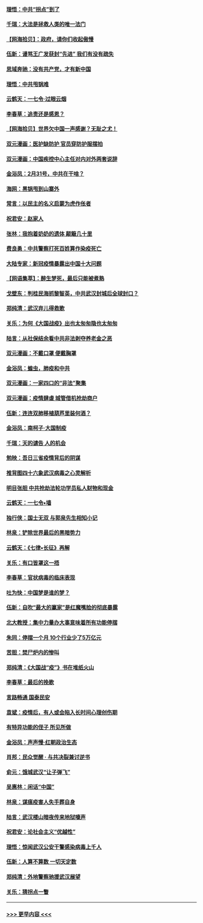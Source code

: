 #### [理悟：中共“拐点”到了](../pages/nsc993/n11928496.md?t=03101131) 
#### [千瑞：大法是拯救人类的唯一法门](../pages/nsc993/n11927637.md?t=03101131) 
#### [【网海拾贝】：政府，请你们收起傲慢](../pages/nsc993/n11926932.md?t=03101131) 
#### [伍新：谩骂王广发获封“先进” 我们有没有疏失](../pages/nsc993/n11926101.md?t=03101131) 
#### [思域奔驰：没有共产党，才有新中国](../pages/nsc993/n11926058.md?t=03101131) 
#### [理悟：中共甩锅难](../pages/nsc993/n11925355.md?t=03101131) 
#### [云鹤天：一七令·过眼云烟](../pages/nsc993/n11925284.md?t=03101131) 
#### [李春草：追责还是感恩？](../pages/nsc993/n11925274.md?t=03101131) 
#### [【网海拾贝】世界欠中国一声感谢？无耻之尤！](../pages/nsc993/n11925239.md?t=03101131) 
#### [双元漫画：医护缺防护 官员穿防护服摆拍](../pages/nsc993/n11923899.md?t=03101131) 
#### [双元漫画：中国疾控中心主任对内对外两套说辞](../pages/nsc993/n11921994.md?t=03101131) 
#### [金浴凤：2月31号，中共在干啥？](../pages/nsc993/n11922706.md?t=03101131) 
#### [海网：黑锅甩到山寨外](../pages/nsc993/n11922688.md?t=03101131) 
#### [常言：以民主的名义启蒙为虎作伥者](../pages/nsc993/n11922217.md?t=03101131) 
#### [祝君安：赵家人](../pages/nsc993/n11922209.md?t=03101131) 
#### [张林：我抱着奶奶的遗体 颠簸几十里](../pages/nsc993/n11920945.md?t=03101131) 
#### [费良勇：中共警察打死百姓算作染疫死亡](../pages/nsc993/n11919264.md?t=03101131) 
#### [大陆专家：新冠疫情暴露出中国十大问题](../pages/nsc993/n11919187.md?t=03101131) 
#### [【网语集萃】：醉生梦死，最后只能被煮熟](../pages/nsc993/n11918994.md?t=03101131) 
#### [戈壁东：判桂民海抓黎智英，中共武汉封城后全球封口？](../pages/nsc993/n11917982.md?t=03101131) 
#### [郑纯清：武汉弃儿得救歌](../pages/nsc993/n11917881.md?t=03101131) 
#### [关乐：为何《大国战疫》出也太匆匆隐也太匆匆](../pages/nsc993/n11917792.md?t=03101131) 
#### [陆言：从社保结余看中共非法剥夺养老金之恶](../pages/nsc993/n11917084.md?t=03101131) 
#### [双元漫画：不戴口罩 便戴胸罩](../pages/nsc993/n11916447.md?t=03101131) 
#### [金浴凤：蝗虫，肺疫和中共](../pages/nsc993/n11916904.md?t=03101131) 
#### [双元漫画：一家四口的“非法”聚集](../pages/nsc993/n11916378.md?t=03101131) 
#### [双元漫画：疫情肆虐 城管借机抢劫商户](../pages/nsc993/n11916310.md?t=03101131) 
#### [伍新：连连双肺移植葫芦里装何酒？](../pages/nsc993/n11913667.md?t=03101131) 
#### [金浴凤：南柯子·大国制疫](../pages/nsc993/n11913657.md?t=03101131) 
#### [千瑞：天的谴告  人的机会](../pages/nsc993/n11913309.md?t=03101131) 
#### [勉映：吾日三省疫情背后的阴谋](../pages/nsc993/n11913079.md?t=03101131) 
#### [推背图四十六象武汉病毒之心灵解析](../pages/nsc993/n11911761.md?t=03101131) 
#### [明目张胆 中共抢劫法轮功学员私人财物和现金](../pages/nsc993/n11910262.md?t=03101131) 
#### [云鹤天：一七令▪墙](../pages/nsc993/n11910627.md?t=03101131) 
#### [独行侠：国士无双 与郭泉先生相知小记](../pages/nsc993/n11910613.md?t=03101131) 
#### [林泉：铲除世界最后的黑暗势力](../pages/nsc993/n11909320.md?t=03101131) 
#### [云鹤天：《七律▪长征》再解](../pages/nsc993/n11909327.md?t=03101131) 
#### [关乐：有口皆罩这一捂](../pages/nsc993/n11908393.md?t=03101131) 
#### [李春草：官状病毒的临床表现](../pages/nsc993/n11908339.md?t=03101131) 
#### [吐为快：中国梦是谁的梦？](../pages/nsc993/n11906564.md?t=03101131) 
#### [伍新：自吹“最大的赢家”是红魔嘴脸的彻底暴露](../pages/nsc993/n11906407.md?t=03101131) 
#### [北大教授：集中力量办大事意味着所有功能停摆](../pages/nsc993/n11904800.md?t=03101131) 
#### [朱同：停摆一个月 10个行业少了5万亿元](../pages/nsc993/n11904498.md?t=03101131) 
#### [苦胆：焚尸炉内的惨叫](../pages/nsc993/n11904479.md?t=03101131) 
#### [郑纯清：《大国战“疫”》书在堆纸火山](../pages/nsc993/n11904450.md?t=03101131) 
#### [李春草：最后的挽歌](../pages/nsc993/n11904441.md?t=03101131) 
#### [言路畅通 国泰民安](../pages/nsc993/n11904222.md?t=03101131) 
#### [袁斌：疫情后，有人或会陷入长时间心理创伤期](../pages/nsc993/n11901514.md?t=03101131) 
#### [有特异功能的侄子 所见所做](../pages/nsc993/n11901154.md?t=03101131) 
#### [金浴凤：声声慢‧红朝政治生态](../pages/nsc993/n11899553.md?t=03101131) 
#### [肖邦：民众觉醒 · 与共决裂兼讨逆书](../pages/nsc993/n11898435.md?t=03101131) 
#### [俞元：饿城武汉“让子弹飞”](../pages/nsc993/n11898344.md?t=03101131) 
#### [吴惠林：闲话“中国”](../pages/nsc993/n11898182.md?t=03101131) 
#### [林泉：谋瘟疫害人失手葬自身](../pages/nsc993/n11897892.md?t=03101131) 
#### [陆言：武汉楼山暗夜传来地狱嚎声](../pages/nsc993/n11897033.md?t=03101131) 
#### [祝君安：论社会主义“优越性”](../pages/nsc993/n11897005.md?t=03101131) 
#### [理悟：惊闻武汉公安干警感染病毒上千人](../pages/nsc993/n11896947.md?t=03101131) 
#### [伍新：人算不算数 一切天定数](../pages/nsc993/n11893372.md?t=03101131) 
#### [郑纯清：外地警察驰援武汉展望](../pages/nsc993/n11893115.md?t=03101131) 
#### [关乐：猜拐点一瞥](../pages/nsc993/n11893020.md?t=03101131) 

----
#### [ >>> 更早内容 <<< ](../indexes/nsc993-earlier.md)
